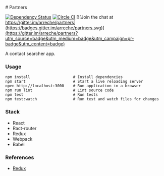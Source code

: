 # Partners

[![Dependency Status](https://www.versioneye.com/user/projects/56ba61652a29ed0034380516/badge.svg?style=flat)](https://www.versioneye.com/user/projects/56ba61652a29ed0034380516) [![Circle CI](https://circleci.com/gh/arreche/partners.svg?style=svg)](https://circleci.com/gh/arreche/partners) [![Join the chat at https://gitter.im/arreche/partners](https://badges.gitter.im/arreche/partners.svg)](https://gitter.im/arreche/partners?utm_source=badge&utm_medium=badge&utm_campaign=pr-badge&utm_content=badge)


A contact searcher app.

### Usage

```
npm install                   # Install dependencies
npm start                     # Start a live reloading server
open http://localhost:3000    # Run application in a browser
npm run lint                  # Lint source code
npm test                      # Run tests
npm test:watch                # Run test and watch files for changes              
```

### Stack

* React
* Ract-router
* Redux
* Webpack
* Babel

### References
- [Redux](https://github.com/reactjs/redux/blob/master/docs/basics/README.md)
